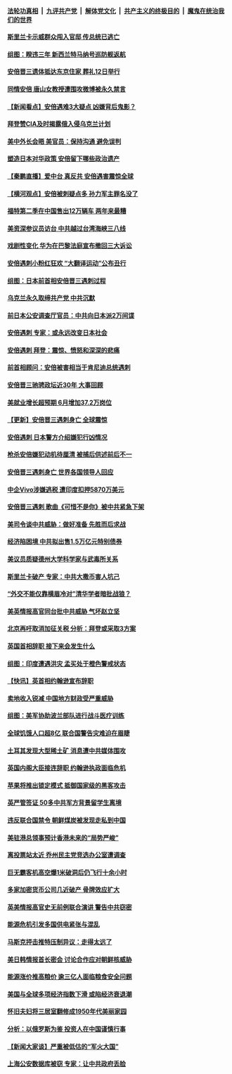 ####  [法轮功真相](../../../../basic/blob/master/README.md?t=07092002) &nbsp;|&nbsp; [九评共产党](../../../../9ping.md/blob/master/README.md?t=07092002) &nbsp;|&nbsp; [解体党文化](../../../../jtdwh.md/blob/master/README.md?t=07092002)  &nbsp;|&nbsp; [共产主义的终极目的](../../../../gczydzjmd.md/blob/master/README.md?t=07092002) &nbsp;|&nbsp; [魔鬼在统治我们的世界](../../../../mgztzwmdsj.md/blob/master/README.md?t=07092002) 

#### [斯里兰卡示威群众闯入官邸 传总统已逃亡](../pages/nsc418/n13777054.md?t=07092002) 

#### [组图：睽违三年 新西兰特马纳号巡防舰返航](../pages/nsc418/n13776990.md?t=07092002) 

#### [安倍晋三遗体抵达东京住家 葬礼12日举行](../pages/nsc418/n13777018.md?t=07092002) 

#### [同情安倍 唐山女教授遭围攻微博被永久禁言](../pages/nsc418/n13776964.md?t=07092002) 

#### [【新闻看点】安倍遇难3大疑点 凶嫌背后鬼影？](../pages/nsc418/n13776734.md?t=07092002) 

#### [拜登赞CIA及时揭露俄入侵乌克兰计划](../pages/nsc418/n13776924.md?t=07092002) 

#### [美中外长会晤 美官员：保持沟通 避免误判](../pages/nsc418/n13776804.md?t=07092002) 

#### [塑造日本对华政策 安倍留下哪些政治遗产](../pages/nsc418/n13776740.md?t=07092002) 

#### [【秦鹏直播】爱中台 真反共 安倍遇害震惊全球](../pages/nsc418/n13776745.md?t=07092002) 

#### [【横河观点】安倍被刺疑点多 孙力军主罪名没了](../pages/nsc418/n13776739.md?t=07092002) 

#### [福特第二季在中国售出12万辆车 两年来最糟](../pages/nsc418/n13776722.md?t=07092002) 

#### [美资深参议员访台 中共越过台湾海峡三八线](../pages/nsc418/n13776415.md?t=07092002) 

#### [戏剧性变化 华为在巴黎法庭宣布撤回三大诉讼](../pages/nsc418/n13776598.md?t=07092002) 

#### [安倍遇刺小粉红狂欢 “大翻译运动”公布丑行](../pages/nsc418/n13776436.md?t=07092002) 

#### [组图：日本前首相安倍晋三遇刺过程](../pages/nsc418/n13776566.md?t=07092002) 

#### [乌克兰永久取缔共产党 中共沉默](../pages/nsc418/n13776458.md?t=07092002) 

#### [前日本公安调查厅官员：中共向日本派2万间谍](../pages/nsc418/n13776590.md?t=07092002) 

#### [安倍遇刺 专家：或永远改变日本社会](../pages/nsc418/n13776614.md?t=07092002) 

#### [安倍遇刺 拜登：震惊、愤怒和深深的悲痛](../pages/nsc418/n13776525.md?t=07092002) 

#### [前首相顾问：安倍被害相当于肯尼迪总统遇刺](../pages/nsc418/n13776585.md?t=07092002) 

#### [安倍晋三驰骋政坛近30年 大事回顾](../pages/nsc418/n13776561.md?t=07092002) 

#### [美就业增长超预期 6月增加37.2万岗位](../pages/nsc418/n13776506.md?t=07092002) 

#### [【更新】安倍晋三遇刺身亡 全球震惊](../pages/nsc418/n13776111.md?t=07092002) 

#### [安倍遇刺 日本警方介绍嫌犯行凶情况](../pages/nsc418/n13776538.md?t=07092002) 

#### [枪杀安倍嫌犯动机待厘清 被捕后供述前后不一](../pages/nsc418/n13776482.md?t=07092002) 

#### [安倍晋三遇刺身亡 世界各国领导人回应](../pages/nsc418/n13776442.md?t=07092002) 

#### [中企Vivo涉嫌逃税 遭印度扣押5870万美元](../pages/nsc418/n13776375.md?t=07092002) 

#### [安倍晋三遇刺 歌曲《可惜不是你》被中共紧急下架](../pages/nsc418/n13776346.md?t=07092002) 

#### [美司令谈中共威胁：做好准备 先胜而后求战](../pages/nsc418/n13776303.md?t=07092002) 

#### [经济陷困境 中共拟出售1.5万亿元特别债券](../pages/nsc418/n13776080.md?t=07092002) 

#### [美议员质疑德州大学科学家与武毒所关系](../pages/nsc418/n13775988.md?t=07092002) 

#### [斯里兰卡破产 专家：中共大撒币害人坑己](../pages/nsc418/n13775779.md?t=07092002) 

#### [“外交不能仅靠横眉冷对”清华学者暗批战狼？](../pages/nsc418/n13775921.md?t=07092002) 

#### [美英情报高官同台批中共威胁 气坏赵立坚](../pages/nsc418/n13775893.md?t=07092002) 

#### [北京再吁取消加征关税 分析：拜登或采取3方案](../pages/nsc418/n13775620.md?t=07092002) 

#### [英国首相辞职 接下来会发生什么](../pages/nsc418/n13775710.md?t=07092002) 

#### [组图：印度遭遇洪灾 孟买处于橙色警戒状态](../pages/nsc418/n13775619.md?t=07092002) 

#### [【快讯】英首相约翰逊宣布辞职](../pages/nsc418/n13775622.md?t=07092002) 

#### [卖地收入锐减 中国地方财政受严重威胁](../pages/nsc418/n13775526.md?t=07092002) 

#### [组图：美军协助波兰部队进行战斗医疗训练](../pages/nsc418/n13774740.md?t=07092002) 

#### [全球饥饿人口超8亿 联合国警告灾难迫在眉睫](../pages/nsc418/n13775400.md?t=07092002) 

#### [土耳其发现大型稀土矿 消息遭中共媒体围攻](../pages/nsc418/n13775425.md?t=07092002) 

#### [英国内阁大臣接连辞职 约翰逊执政面临危机](../pages/nsc418/n13775193.md?t=07092002) 

#### [苹果将推出锁定模式 抵御国家级的黑客攻击](../pages/nsc418/n13775307.md?t=07092002) 

#### [英严管签证 50多中共军方背景留学生离境](../pages/nsc418/n13775291.md?t=07092002) 

#### [违反联合国禁令 朝鲜煤炭被发现走私到中国](../pages/nsc418/n13775248.md?t=07092002) 

#### [美驻港总领事预计香港未来的“局势严峻”](../pages/nsc418/n13775161.md?t=07092002) 

#### [离投票站太近 乔州民主党竞选办公室遭调查](../pages/nsc418/n13775068.md?t=07092002) 

#### [巨无霸客机高空爆1米破洞后仍飞行十余小时](../pages/nsc418/n13775155.md?t=07092002) 

#### [多家加密货币公司几近破产 骨牌效应扩大](../pages/nsc418/n13775137.md?t=07092002) 

#### [英美情报高官史无前例联合演讲 警告中共窃密](../pages/nsc418/n13775046.md?t=07092002) 

#### [能源危机引发多国供电紧张与混乱](../pages/nsc418/n13774951.md?t=07092002) 

#### [马斯克抨击推特压制异议：走得太远了](../pages/nsc418/n13774952.md?t=07092002) 

#### [美日韩情报首长密会 讨论合作应对朝鲜核威胁](../pages/nsc418/n13774996.md?t=07092002) 

#### [能源涨价推高粮价 逾三亿人面临粮食安全问题](../pages/nsc418/n13774860.md?t=07092002) 

#### [美国与全球多项经济指数下滑 或陷经济衰退潮](../pages/nsc418/n13774972.md?t=07092002) 

#### [怀旧夫妇将三居室翻修成1950年代美丽家园](../pages/nsc418/n13774893.md?t=07092002) 

#### [分析：以俄罗斯为鉴 投资人在中国谨慎行事](../pages/nsc418/n13774847.md?t=07092002) 

#### [【新闻大家谈】严重被低估的“军火大国”](../pages/nsc418/n13774488.md?t=07092002) 

#### [上海公安数据库被窃 专家：让中共政府丢脸](../pages/nsc418/n13774436.md?t=07092002) 

